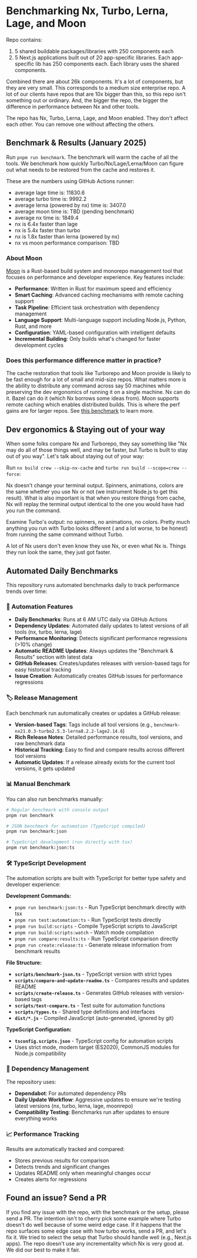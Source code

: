 # Benchmarking Nx, Turbo, Lerna, Lage, and Moon

Repo contains:

1. 5 shared buildable packages/libraries with 250 components each
2. 5 Next.js applications built out of 20 app-specific libraries. Each app-specific lib has 250 components each. Each
   library uses the shared components.

Combined there are about 26k components. It's a lot of components, but they are very small. This corresponds to a medium
size enterprise repo. A lot of our clients have repos that are 10x bigger than this, so this repo isn't something out or
ordinary. And, the bigger the repo, the bigger the difference in performance between Nx and other tools.

The repo has Nx, Turbo, Lerna, Lage, and Moon enabled. They don't affect each other. You can remove one without affecting the
others.

## Benchmark & Results (January 2025)

Run `pnpm run benchmark`. The benchmark will warm the cache of all the tools. We benchmark how quickly
Turbo/Nx/Lage/Lerna/Moon can figure out what needs to be restored from the cache and restores it.

These are the numbers using GitHub Actions runner:

* average lage time is: 11830.6
* average turbo time is: 9992.2
* average lerna (powered by nx) time is: 3407.0
* average moon time is: TBD (pending benchmark)
* average nx time is: 1849.4
* nx is 6.4x faster than lage
* nx is 5.4x faster than turbo
* nx is 1.8x faster than lerna (powered by nx)
* nx vs moon performance comparison: TBD

### About Moon

[Moon](https://moonrepo.dev/) is a Rust-based build system and monorepo management tool that focuses on performance and developer experience. Key features include:

* **Performance**: Written in Rust for maximum speed and efficiency
* **Smart Caching**: Advanced caching mechanisms with remote caching support
* **Task Pipeline**: Efficient task orchestration with dependency management
* **Language Support**: Multi-language support including Node.js, Python, Rust, and more
* **Configuration**: YAML-based configuration with intelligent defaults
* **Incremental Building**: Only builds what's changed for faster development cycles

### Does this performance difference matter in practice?

The cache restoration that tools like Turborepo and Moon provide is likely to be fast enough for a lot of small and mid-size repos.
What matters more is the ability to distribute any command across say 50 machines while
preserving the dev ergonomics of running it on a single machine. Nx can do it. Bazel can do it (which Nx
borrows some
ideas from). Moon supports remote caching which enables distributed builds. This is where the perf gains are for larger repos.
See [this benchmark](https://github.com/vsavkin/interstellar) to learn more.

## Dev ergonomics & Staying out of your way

When some folks compare Nx and Turborepo, they say something like "Nx may do all of those things well, and may be
faster, but Turbo is built to stay out of you way". Let's talk about staying out of your way:

Run `nx build crew --skip-nx-cache` and `turbo run build --scope=crew --force`:

Nx doesn't change your terminal output. Spinners, animations, colors are the same whether you use Nx or not (we
instrument Node.js to get this result). What is also important is that when you restore things from cache, Nx will
replay the terminal output identical to the one you would have had you run the command.

Examine Turbo's output: no spinners, no animations, no colors. Pretty much anything you run with Turbo looks different (
and a lot worse, to be honest) from running the same command without Turbo.

A lot of Nx users don't even know they use Nx, or even what Nx is. Things they run look the same, they just got faster.

## Automated Daily Benchmarks

This repository runs automated benchmarks daily to track performance trends over time:

### 🤖 Automation Features

* **Daily Benchmarks**: Runs at 6 AM UTC daily via GitHub Actions
* **Dependency Updates**: Automated daily updates to latest versions of all tools (nx, turbo, lerna, lage)
* **Performance Monitoring**: Detects significant performance regressions (>10% change)
* **Automatic README Updates**: Always updates the "Benchmark & Results" section with latest data
* **GitHub Releases**: Creates/updates releases with version-based tags for easy historical tracking
* **Issue Creation**: Automatically creates GitHub issues for performance regressions

### 🏷️ Release Management

Each benchmark run automatically creates or updates a GitHub release:

* **Version-based Tags**: Tags include all tool versions (e.g., `benchmark-nx21.0.3-turbo2.5.3-lerna8.2.2-lage2.14.6`)
* **Rich Release Notes**: Detailed performance results, tool versions, and raw benchmark data
* **Historical Tracking**: Easy to find and compare results across different tool versions
* **Automatic Updates**: If a release already exists for the current tool versions, it gets updated

### 📊 Manual Benchmark

You can also run benchmarks manually:

```bash
# Regular benchmark with console output
pnpm run benchmark

# JSON benchmark for automation (TypeScript compiled)
pnpm run benchmark:json

# TypeScript development (run directly with tsx)
pnpm run benchmark:json:ts
```

### 🛠️ TypeScript Development

The automation scripts are built with TypeScript for better type safety and developer experience:

**Development Commands:**

* `pnpm run benchmark:json:ts` - Run TypeScript benchmark directly with tsx
* `pnpm run test:automation:ts` - Run TypeScript tests directly
* `pnpm run build:scripts` - Compile TypeScript scripts to JavaScript
* `pnpm run build:scripts:watch` - Watch mode compilation
* `pnpm run compare:results:ts` - Run TypeScript comparison directly
* `pnpm run create:release:ts` - Generate release information from benchmark results

**File Structure:**

* **`scripts/benchmark-json.ts`** - TypeScript version with strict types
* **`scripts/compare-and-update-readme.ts`** - Compares results and updates README
* **`scripts/create-release.ts`** - Generates GitHub releases with version-based tags
* **`scripts/test-compare.ts`** - Test suite for automation functions
* **`scripts/types.ts`** - Shared type definitions and interfaces
* **`dist/*.js`** - Compiled JavaScript (auto-generated, ignored by git)

**TypeScript Configuration:**

* **`tsconfig.scripts.json`** - TypeScript config for automation scripts
* Uses strict mode, modern target (ES2020), CommonJS modules for Node.js compatibility

### 🔧 Dependency Management

The repository uses:

* **Dependabot**: For automated dependency PRs
* **Daily Update Workflow**: Aggressive updates to ensure we're testing latest versions (nx, turbo, lerna, lage, moonrepo)
* **Compatibility Testing**: Benchmarks run after updates to ensure everything works

### 📈 Performance Tracking

Results are automatically tracked and compared:

* Stores previous results for comparison
* Detects trends and significant changes
* Updates README only when meaningful changes occur
* Creates alerts for regressions

## Found an issue? Send a PR

If you find any issue with the repo, with the benchmark or the setup, please send a PR. The intention isn't to cherry
pick some example where Turbo doesn't do well because of some weird edge case. If it happens that the repo surfaces some
edge case with how turbo works, send a PR, and let's fix it. We tried to select the setup that Turbo should handle
well (e.g., Next.js apps). The repo doesn't use any incrementality which Nx is very good at. We did our best to make it
fair.
